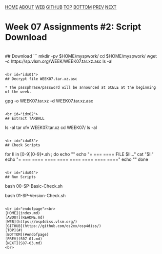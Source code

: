 ---
---
[HOME](index.md)
[ABOUT](README.md)
[WEB](https://osp4diss.vlsm.org/)
[GITHUB](https://github.com/os2xx/osp4diss/)
[TOP](#)
[BOTTOM](#endofpage)
[PREV](S07-01.md)
[NEXT](S07-03.md)

# Week 07 Assignments #2: Script Download

<br id="idx00">
## Download <https://sp.vlsm.org/WEEK/WEEK07.tar.xz.asc>
```
mkdir -pv $HOME/myspwork/
cd $HOME/myspwork/
wget -c https://sp.vlsm.org/WEEK/WEEK07.tar.xz.asc
ls -al

```

<br id="idx01">
## Decrypt file WEEK07.tar.xz.asc

* The passphrase/password will be announced at SCELE at the beginning of the week.

```
gpg -o WEEK07.tar.xz -d WEEK07.tar.xz.asc

```

<br id="idx02">
## Extract TARBALL
```
ls -al
tar xfv WEEK07.tar.xz
cd WEEK07/
ls -al

```

<br id="idx03">
## Check Scripts
```
for II in [0-9][0-9]*.sh ; do
    echo ""
    echo "= === ==== FILE $II..."
    cat  "$II"
    echo "= === ==== ==== ==== ==== ==== ==== ===="
    echo ""
done

```

<br id="idx04">
## Run Scripts
```
bash 00-SP-Basic-Check.sh

bash 01-SP-Version-Check.sh

```

<br id="endofpage"><br>
[HOME](index.md)
[ABOUT](README.md)
[WEB](https://osp4diss.vlsm.org/)
[GITHUB](https://github.com/os2xx/osp4diss/)
[TOP](#)
[BOTTOM](#endofpage)
[PREV](S07-01.md)
[NEXT](S07-03.md)
<br>

